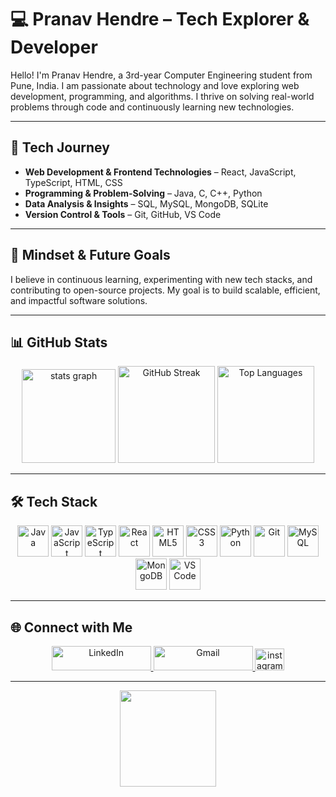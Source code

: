 # 💻 Pranav Hendre – Tech Explorer & Developer

Hello! I'm Pranav Hendre, a 3rd-year Computer Engineering student from Pune, India. I am passionate about technology and love exploring web development, programming, and algorithms. I thrive on solving real-world problems through code and continuously learning new technologies.

---

## 🚀 Tech Journey

- **Web Development & Frontend Technologies** – React, JavaScript, TypeScript, HTML, CSS
- **Programming & Problem-Solving** – Java, C, C++, Python
- **Data Analysis & Insights** – SQL, MySQL, MongoDB, SQLite
- **Version Control & Tools** – Git, GitHub, VS Code

---

## 🌟 Mindset & Future Goals

I believe in continuous learning, experimenting with new tech stacks, and contributing to open-source projects. My goal is to build scalable, efficient, and impactful software solutions.

---

## 📊 GitHub Stats

<div align="center">
  <img src="https://github-readme-stats.vercel.app/api?username=PranavHendre02&hide_title=false&hide_rank=false&show_icons=true&include_all_commits=true&count_private=true&disable_animations=false&theme=dark&locale=en&hide_border=false" height="150" alt="stats graph"  />
  <img src="https://streak-stats.demolab.com?user=PranavHendre02&theme=dark&border_radius=5" height="155" alt="GitHub Streak" />
  <img src="https://github-readme-stats.vercel.app/api/top-langs?username=PranavHendre02&layout=compact&langs_count=5&theme=dark" height="155" alt="Top Languages" />
</div>

---

## 🛠️ Tech Stack

<div align="center">
  <img src="https://cdn.jsdelivr.net/gh/devicons/devicon/icons/java/java-original.svg" height="50" alt="Java" />
  <img src="https://cdn.jsdelivr.net/gh/devicons/devicon/icons/javascript/javascript-original.svg" height="50" alt="JavaScript" />
  <img src="https://cdn.jsdelivr.net/gh/devicons/devicon/icons/typescript/typescript-original.svg" height="50" alt="TypeScript" />
  <img src="https://cdn.jsdelivr.net/gh/devicons/devicon/icons/react/react-original.svg" height="50" alt="React" />
  <img src="https://cdn.jsdelivr.net/gh/devicons/devicon/icons/html5/html5-original.svg" height="50" alt="HTML5" />
  <img src="https://cdn.jsdelivr.net/gh/devicons/devicon/icons/css3/css3-original.svg" height="50" alt="CSS3" />
  <img src="https://cdn.jsdelivr.net/gh/devicons/devicon/icons/python/python-original.svg" height="50" alt="Python" />
  <img src="https://cdn.jsdelivr.net/gh/devicons/devicon/icons/git/git-original.svg" height="50" alt="Git" />
  <img src="https://cdn.jsdelivr.net/gh/devicons/devicon/icons/mysql/mysql-original.svg" height="50" alt="MySQL" />
  <img src="https://cdn.jsdelivr.net/gh/devicons/devicon/icons/mongodb/mongodb-original.svg" height="50" alt="MongoDB" />
  <img src="https://cdn.jsdelivr.net/gh/devicons/devicon/icons/vscode/vscode-original.svg" height="50" alt="VS Code" />
</div>

---

## 🌐 Connect with Me

<div align="center">
  <a href="https://www.linkedin.com/in/pranav-hendre-b07339316" target="_blank">
    <img src="https://raw.githubusercontent.com/maurodesouza/profile-readme-generator/master/src/assets/icons/social/linkedin/default.svg" width="159" height="39" alt="LinkedIn" />
  </a>
  <a href="mailto:pranavhendre07@gmail.com" target="_blank">
    <img src="https://raw.githubusercontent.com/maurodesouza/profile-readme-generator/master/src/assets/icons/social/gmail/default.svg" width="159" height="39" alt="Gmail" />
  </a>
  <a href="https://www.instagram.com/pranavhendre02?igsh=MTZjOG5idmIwN3Zqaw==" target="_blank">
    <img src="https://raw.githubusercontent.com/maurodesouza/profile-readme-generator/master/src/assets/icons/social/instagram/default.svg" width="47" height="35" alt="instagram logo"  />
  </a>
</div>

---

<div align="center">
  <img height="154" src="https://i.pinimg.com/originals/f0/f0/d9/f0f0d932d6e39c7af5aa305cbd8da735.gif"  />
</div>


